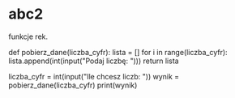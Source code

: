 # abc2
funkcje rek.


def pobierz_dane(liczba_cyfr):
    lista = []
    for i in range(liczba_cyfr):
        lista.append(int(input("Podaj liczbę: ")))
    return lista

liczba_cyfr = int(input("Ile chcesz liczb: "))
wynik = pobierz_dane(liczba_cyfr)
print(wynik)
